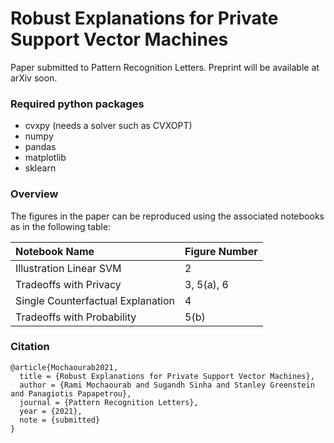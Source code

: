 # Robust Explanations for Private Support Vector Machines


Paper submitted to Pattern Recognition Letters. Preprint will be available at arXiv soon.


### Required python packages

- cvxpy (needs a solver such as CVXOPT)
- numpy
- pandas
- matplotlib
- sklearn

### Overview 

The figures in the paper can be reproduced using the associated notebooks as in the following table:

| Notebook Name                     | Figure Number |
| :-------------------------------- | :------------ |
| Illustration Linear SVM           | 2             |
| Tradeoffs with Privacy            | 3, 5(a), 6    |
| Single Counterfactual Explanation | 4             |
| Tradeoffs with Probability        | 5(b)          |

### Citation

```
@article{Mochaourab2021,
  title = {Robust Explanations for Private Support Vector Machines},
  author = {Rami Mochaourab and Sugandh Sinha and Stanley Greenstein and Panagiotis Papapetrou},
  journal = {Pattern Recognition Letters},
  year = {2021},
  note = {submitted}
}
```
